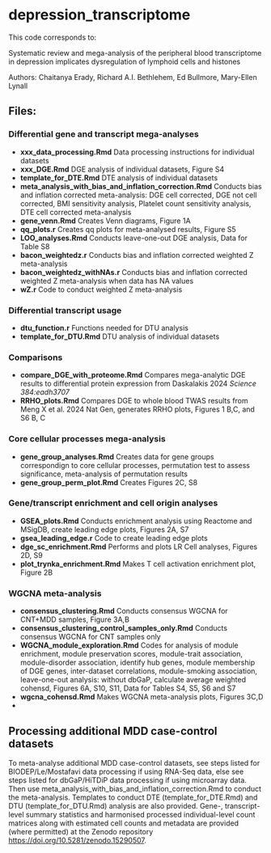 # depression_transcriptome

This code corresponds to:

Systematic review and mega-analysis of the peripheral blood transcriptome in depression implicates dysregulation of lymphoid cells and histones

Authors: Chaitanya Erady, Richard A.I. Bethlehem, Ed Bullmore, Mary-Ellen Lynall

## Files:

### Differential gene and transcript mega-analyses
* __xxx_data_processing.Rmd__ Data processing instructions for individual datasets
* __xxx_DGE.Rmd__ DGE analysis of individual datasets, Figure S4
* __template_for_DTE.Rmd__ DTE analysis of individual datasets
* __meta_analysis_with_bias_and_inflation_correction.Rmd__ Conducts bias and inflation corrected meta-analysis: DGE cell corrected, DGE not cell corrected, BMI sensitivity analysis, Platelet count sensitivity analysis, DTE cell corrected meta-analysis
* __gene_venn.Rmd__ Creates Venn diagrams, Figure 1A
* __qq_plots.r__ Creates qq plots for meta-analysed results, Figure S5
* __LOO_analyses.Rmd__ Conducts leave-one-out DGE analysis, Data for Table S8
* __bacon_weightedz.r__ Conducts bias and inflation corrected weighted Z meta-analysis
* __bacon_weightedz_withNAs.r__ Conducts bias and inflation corrected weighted Z meta-analysis when data has NA values
* __wZ.r__ Code to conduct weighted Z meta-analysis

### Differential transcript usage
* __dtu_function.r__ Functions needed for DTU analysis
* __template_for_DTU.Rmd__ DTU analysis of individual datasets

### Comparisons
* __compare_DGE_with_proteome.Rmd__ Compares mega-analytic DGE results to differential protein expression from Daskalakis 2024 _Science 384:eadh3707_
* __RRHO_plots.Rmd__ Compares DGE to whole blood TWAS results from Meng X et al. 2024 Nat Gen, generates RRHO plots, Figures 1 B,C, and S6 B, C 



### Core cellular processes mega-analysis
* __gene_group_analyses.Rmd__ Creates data for gene groups correspondign to core cellular processes, permutation test to assess significance, meta-analysis of permutation results
* __gene_group_perm_plot.Rmd__ Creates Figures 2C, S8


### Gene/transcript enrichment and cell origin analyses
* __GSEA_plots.Rmd__ Conducts enrichment analysis using Reactome and MSigDB, create leading edge plots, Figures 2A, S7
* __gsea_leading_edge.r__ Code to create leading edge plots
* __dge_sc_enrichment.Rmd__ Performs and plots LR Cell analyses, Figures 2D, S9
* __plot_trynka_enrichment.Rmd__ Makes T cell activation enrichment plot, Figure 2B



### WGCNA meta-analysis
* __consensus_clustering.Rmd__ Conducts consensus WGCNA for CNT+MDD samples, Figure 3A,B
* __consensus_clustering_control_samples_only.Rmd__ Conducts consensus WGCNA for CNT samples only
* __WGCNA_module_exploration.Rmd__ Codes for analysis of module enrichment, module preservation scores, module-trait association, module-disorder association, identify hub genes, module membership of DGE genes, inter-dataset correlations, module-smoking association, leave-one-out analysis: without dbGaP, calculate average weighted cohensd, Figures 6A, S10, S11, Data for Tables S4, S5, S6 and S7
* __wgcna_cohensd.Rmd__ Makes WGCNA meta-analysis plots, Figures 3C,D
* 

## Processing additional MDD case-control datasets
To meta-analyse additional MDD case-control datasets, see steps listed for BIODEP/Le/Mostafavi data processing if using RNA-Seq data, else see steps listed for dbGaP/HiTDiP data processing if using microarray data. Then use meta_analysis_with_bias_and_inflation_correction.Rmd to conduct the meta-analysis.
Templates to conduct DTE (template_for_DTE.Rmd) and DTU (template_for_DTU.Rmd) analysis are also provided. 
Gene-, transcript-level summary statistics and harmonised processed individual-level count matrices along with estimated cell counts and metadata are provided (where permitted) at the Zenodo repository https://doi.org/10.5281/zenodo.15290507. 

